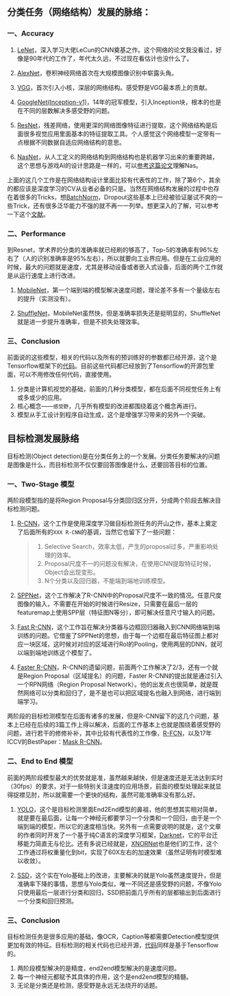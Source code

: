 ## 分类任务（网络结构）发展的脉络：

### 一、Accuracy

1. [LeNet](http://deeplearning.net/tutorial/lenet.html)，深入学习大佬LeCun的CNN奠基之作。这个网络的论文我没看过，好像是90年代的工作了，年代太久远，不过现在看估计也没什么了。

2. [AlexNet](https://papers.nips.cc/paper/4824-imagenet-classification-with-deep-convolutional-neural-networks.pdf)，卷积神经网络首次在大规模图像识别中崭露头角。

3. [VGG](https://arxiv.org/pdf/1409.1556.pdf)，首次引入小核，深层的网络结构。感受野是VGG最本质上的贡献。

4. [GoogleNet(Inception-v1)](https://arxiv.org/pdf/1409.4842)，14年的冠军模型，引入Inception块，根本的也是在不同的层数解决多感受野的问题。

5. [ResNet](https://arxiv.org/pdf/1512.03385)，残差网络，使用更深的网络图像特征进行提取，这个网络结构是后面很多视觉应用里面基本的特征提取工具。个人感觉这个网络模型一定带有一点根据不同数据自适应网络结构的意思。

6. [NasNet](https://arxiv.org/pdf/1707.07012)，从人工定义的网络结构到网络结构也是机器学习出来的重要跨越，这个思想与游戏AI的设计思路是一样的，可以[参考这篇论文](https://arxiv.org/pdf/1611.01578)理解Nas。

上面的这几个工作是在网络结构设计里面比较有代表性的工作，除了第6个，其余的都应该是深度学习的CV从业者必备的只是。当然在网络结构发展的过程中也存在着很多的Tricks，想[BatchNorm](https://arxiv.org/pdf/1502.03167)，Dropout这些基本上已经被验证屡试不爽的一些Trick，还有很多泛华能力不强的就不再一一列举。想更深入的了解，可以参考一下这个[文献](http://lamda.nju.edu.cn/weixs/project/CNNTricks/CNNTricks.html)。

### 二、Performance
到Resnet，学术界的分类的准确率就已经刷的够高了，Top-5的准确率有96%左右了（人的识别准确率是95%左右），所以就要向工业界应用。但是在工业应用的时候，最大的问题就是速度，尤其是移动设备或者嵌入式设备，后面的两个工作就是从运行速度上进行改进。

1. [MobileNet](https://arxiv.org/pdf/1704.04861)，第一个端到端的模型解决速度问题，理论差不多有一个量级左右的提升（实测没有）。

2. [ShuffleNet](https://arxiv.org/pdf/1707.01083)，MobileNet虽然快，但是准确率损失还是挺明显的，ShuffleNet就是进一步提升准确率，但是不损失处理效率。

### 三、Conclusion
前面说的这些模型，相关的代码以及所有的预训练好的参数都已经开源，这个是Tensorflow框架下的[代码](https://github.com/tensorflow/models/tree/master/research/slim)。目前这些代码都已经放到了Tensorflow的开源包里面，可以不用修改任何代码，直接使用。

1. 分类是计算机视觉的基础，前面的几种分类模型，都在后面不同视觉任务上有或多或少的应用。
2. 核心概念——`感受野`，几乎所有模型的改进都围绕着这个概念再进行。
3. 模型从手工设计到程序自动生成，这个是增强学习带来的另外一个突破。

## 目标检测发展脉络
目标检测(Object detection)是在分类任务上的一个发展。分类任务要解决的问题是图像是什么，而目标检测不仅仅要回答图像是什么，还要回答目标的位置。

### 一、Two-Stage 模型
两阶段模型指的是将Region Proposal与分类回归区分开，分成两个阶段去解决目标检测问题。

1. [R-CNN](https://arxiv.org/pdf/1311.2524)，这个工作是使用深度学习做目标检测任务的开山之作，基本上奠定了后面所有的`XXX R-CNN`的基调，当然它也留下了一些问题：
	
	>1. Selective Search，效率太低，产生的proposal过多，严重影响处理的效率。
	>2. Proposal尺度不一的问题没有解决，在使用CNN提取特征时候，Object会出现变形。
	>3. N个分类以及回归器，不能端到端地训练模型。
	
2. [SPPNet](https://arxiv.org/pdf/1406.4729)，这个工作解决了R-CNN中的Proposal尺度不一致的情况。任意尺度图像的输入，不需要在开始的时候进行Resize，只需要在最后一层的featuremap上使用SPP层（特征图N等分），即可解决任意尺寸输入的问题。

3. [Fast R-CNN](https://www.cv-foundation.org/openaccess/content_iccv_2015/papers/Girshick_Fast_R-CNN_ICCV_2015_paper.pdf)，这个工作旨在解决分类器与边框回归器融入到CNN网络端到端训练的问题。它借鉴了SPPNet的思想，由于每一个边框在最后特征图上都对应一块区域，这时候对对应的区域进行RoI的Pooling，使用两层的DNN，就可以端到端地训练这个模型了。

4. [Faster R-CNN](http://www.cvlibs.net/projects/autonomous_vision_survey/literature/Ren2015NIPS.pdf)，R-CNN的遗留问题，前面两个工作解决了2/3，还有一个就是Region Proposal（区域提名）的问题，Faster R-CNN的提出就是通过引入一个RPN网络（Region Proposal Network）。他的出发点也很简单，就是既然网络可以分类和回归了，是不是也可以把区域提名也融入到网络，进行端到端学习。

两阶段的目标检测模型在后面有诸多的发展，但是R-CNN留下的这几个问题，基本上已经在后续的3篇工作上得以解决，后面的工作基本上也就是围绕着感受野的问题，进行若干的修修补补，其中比较有代表性的工作像，[R-FCN](https://arxiv.org/pdf/1605.06409)，以及17年ICCV的BestPaper：[Mask R-CNN](https://arxiv.org/pdf/1703.06870)。

### 二、End to End 模型
前面的两阶段模型最大的优势就是准，虽然越来越快，但是速度还是无法达到实时（30fps）的要求，对于一些特别关注速度的应用场景，前面的模型处理起来就显得捉襟见肘，所以就需要一个更快的结构，虽然可能准确率没有那么好。

1. [YOLO](https://pjreddie.com/media/files/papers/yolo.pdf)，这个是目标检测里面End2End模型的鼻祖，他的思想其实相对简单，就是要在最后面，让每一个神经元都要学习一个分类和一个回归，由于是一个端到端的模型，所以它的速度相当快。另外有一点需要说明的就是，这个文章的作者同时开发了一个基于纯C语言的深度学习框架，[Darknet](https://pjreddie.com/darknet/)，它的平台迁移能力简直无与伦比。还有多说已经就是，[XNORNet](https://arxiv.org/pdf/1603.05279)也是他们的工作，这个工作通过将权重量化到bit，实现了60X左右的加速效果（虽然证明有时模型难以收敛）。

2. [SSD](https://arxiv.org/pdf/1512.02325)，这个实在Yolo基础上的改进，主要解决的就是Yolo虽然速度提升，但是准确率下降的事情，思想与Yolo类似，唯一不同还是感受野的问题，不像Yolo只使用最后一层进行分类和回归，SSD把前面几乎所有的层都输出到后面进行一个分类和回归预测。

### 三、Conclusion
目标检测任务是很多应用的基础，像OCR，Caption等都需要Detection模型提供更加有效的特征。目标检测的相关代码也已经开源，[代码](https://github.com/tensorflow/models/tree/master/research/object_detection)同样是基于Tensorflow的。

1. 两阶段模型解决的是精度，end2end模型解决的是速度问题。
2. 每一个神经元都赋予其具体的作用，这个是end2end模型的精髓。
3. 无论是分类还是检测，感受野是永远无法绕开的话题。

 
